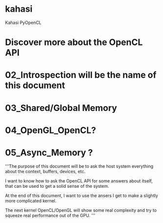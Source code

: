 kahasi
======

Kahasi PyOpenCL


# Discover more about the OpenCL API

# 02_Introspection will be the name of this document
# 03_Shared/Global Memory
# 04_OpenGL_OpenCL?
# 05_Async_Memory ?

'''The purpose of this document will be to ask the host system everything
about the context, buffers, devices, etc.

I want to know how to ask the OpenCL API for some answers about itself,
that can be used to get a solid sense of the system.

At the end of this document, I want to use the ansers I get to make a slightly
more complicated kernel.

The next kernel OpenCL/OpenGL will show some real complexity and try to squeeze
real performance out of the GPU.
'''
